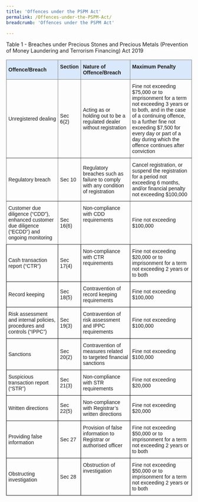 ```yaml
---
title: 'Offences under the PSPM Act'
permalink: /Offences-under-the-PSPM-Act/
breadcrumb: 'Offences under the PSPM Act'

---
```


Table 1 - Breaches under Precious Stones and Precious Metals (Prevention of Money Laundering and Terrorism Financing) Act 2019
<style type="text/css">
.tg  {border-collapse:collapse;border-spacing:0;}
.tg td{border-color:black;border-style:solid;border-width:1px;font-family:Arial, sans-serif;font-size:14px;
  overflow:hidden;padding:10px 5px;word-break:normal;}
.tg th{border-color:black;border-style:solid;border-width:1px;font-family:Arial, sans-serif;font-size:14px;
  font-weight:normal;overflow:hidden;padding:10px 5px;word-break:normal;}
.tg .tg-cly1{text-align:left;vertical-align:middle}
.tg .tg-lboi{border-color:inherit;text-align:left;vertical-align:middle}
.tg .tg-ev0v{background-color:#dae8fc;border-color:inherit;font-weight:bold;text-align:left;vertical-align:top}
.tg .tg-1wzz{background-color:#dae8fc;border-color:inherit;font-weight:bold;text-align:left;vertical-align:middle}
.tg .tg-0pky{border-color:inherit;text-align:left;vertical-align:top}
.tg .tg-0lax{text-align:left;vertical-align:top}
</style>
<table class="tg">
<thead>
  <tr>
    <th class="tg-1wzz">Offence/Breach</th>
    <th class="tg-ev0v">Section</th>
    <th class="tg-ev0v">Nature of Offence/Breach</th>
    <th class="tg-ev0v">Maximum Penalty</th>
  </tr>
</thead>
<tbody>
  <tr>
    <td class="tg-lboi">Unregistered dealing</td>
    <td class="tg-lboi">Sec 6(2)</td>
    <td class="tg-lboi">Acting as or holding out to be a regulated dealer without registration</td>
    <td class="tg-lboi">Fine not exceeding $75,000 or to imprisonment for a term not exceeding 3 years or to both, and in the case of a continuing offence, to a further fine not exceeding $7,500 for every day or part of a day during which the offence continues after conviction</td>
  </tr>
  <tr>
    <td class="tg-lboi">Regulatory breach</td>
    <td class="tg-lboi">Sec 10</td>
    <td class="tg-lboi">Regulatory breaches such as failure to comply with any condition of registration</td>
    <td class="tg-lboi">Cancel registration, or suspend the registration for a period not exceeding 6 months, and/or financial penalty not exceeding $100,000</td>
  </tr>
  <tr>
    <td class="tg-lboi">Customer due diligence (“CDD”), enhanced customer due diligence (“ECDD”) and ongoing monitoring</td>
    <td class="tg-lboi">Sec 16(6)</td>
    <td class="tg-0pky">Non-compliance with CDD requirements</td>
    <td class="tg-lboi">Fine not exceeding $100,000</td>
  </tr>
  <tr>
    <td class="tg-cly1">Cash transaction report (“CTR”)</td>
    <td class="tg-cly1">Sec 17(4)</td>
    <td class="tg-0lax">Non-compliance with CTR requirements</td>
    <td class="tg-cly1">Fine not exceeding $20,000 or to imprisonment for a term not exceeding 2 years or to   both</td>
  </tr>
  <tr>
    <td class="tg-cly1">Record keeping</td>
    <td class="tg-cly1">Sec 18(5)</td>
    <td class="tg-0lax">Contravention of record keeping requirements</td>
    <td class="tg-cly1">Fine not exceeding $100,000</td>
  </tr>
  <tr>
    <td class="tg-cly1">Risk assessment and internal policies, procedures and controls (“IPPC”)</td>
    <td class="tg-cly1">Sec 19(3)</td>
    <td class="tg-0lax">Contravention of risk assessment and IPPC requirements</td>
    <td class="tg-cly1">Fine not exceeding $100,000</td>
  </tr>
  <tr>
    <td class="tg-cly1">Sanctions</td>
    <td class="tg-cly1">Sec 20(2)</td>
    <td class="tg-0lax">Contravention of measures related to targeted financial sanctions</td>
    <td class="tg-cly1">Fine not exceeding $100,000</td>
  </tr>
  <tr>
    <td class="tg-cly1">Suspicious transaction report (“STR”)</td>
    <td class="tg-cly1">Sec 21(3)</td>
    <td class="tg-0lax">Non-compliance with STR requirements</td>
    <td class="tg-cly1">Fine not exceeding $20,000</td>
  </tr>
  <tr>
    <td class="tg-cly1">Written directions</td>
    <td class="tg-cly1">Sec 22(5)</td>
    <td class="tg-0lax">Non-compliance with Registrar’s written directions</td>
    <td class="tg-cly1">Fine not exceeding $20,000</td>
  </tr>
  <tr>
    <td class="tg-cly1">Providing false information</td>
    <td class="tg-cly1">Sec 27</td>
    <td class="tg-0lax">Provision of false information to Registrar or authorised officer</td>
    <td class="tg-cly1">Fine not exceeding $50,000 or to imprisonment for a term not exceeding 2 years or to both</td>
  </tr>
  <tr>
    <td class="tg-cly1">Obstructing investigation</td>
    <td class="tg-cly1">Sec 28</td>
    <td class="tg-0lax">Obstruction of investigation</td>
    <td class="tg-cly1">Fine not exceeding $50,000 or to imprisonment for a term not exceeding 2 years or to both</td>
  </tr>
</tbody>
</table>
